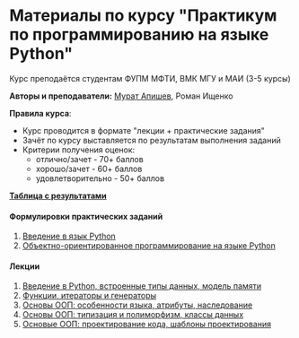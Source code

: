 <h1>Материалы по курсу "Практикум по программированию на языке Python"</h1>

Курс преподаётся студентам ФУПМ МФТИ, ВМК МГУ и МАИ (3-5 курсы)

__Авторы и преподаватели:__ [Мурат Апишев](http://www.machinelearning.ru/wiki/index.php?title=Участник:Mapishev), Роман Ищенко

__Правила курса__:

- Курс проводится в формате "лекции + практические задания"
- Зачёт по курсу выставляется по результатам выполнения заданий
- Критерии получения оценок:
  - отлично/зачет - 70+ баллов
  - хорошо/зачет - 60+ баллов
  - удовлетворительно - 50+ баллов

[__Таблица с результатами__](https://docs.google.com/spreadsheets/d/1hYvn8on9kG7xrt5f5pdJehJT8cu3GCZgk1luUYBu9Lk/edit?usp=sharing)

<h4>Формулировки практических заданий</h4>

1. [Введение в язык Python](https://github.com/MelLain/mipt-python/blob/spring-2022/tasks/01-intro.ipynb)
2. [Объектно-ориентированное программирование на языке Python](https://github.com/MelLain/mipt-python/blob/spring-2022/tasks/02-oop.ipynb)

<h4>Лекции</h4>

1. [Введение в Python, встроенные типы данных, модель памяти](https://github.com/MelLain/mipt-python/blob/spring-2022/lectures/01-intro.ipynb)
2. [Функции, итераторы и генераторы](https://github.com/MelLain/mipt-python/blob/spring-2022/lectures/02-functions.ipynb)
3. [Основы ООП: особенности языка, атрибуты, наследование](https://github.com/MelLain/mipt-python/blob/spring-2022/lectures/03-classes.ipynb)
4. [Основы ООП: типизация и полиморфизм, классы данных](https://github.com/MelLain/mipt-python/blob/spring-2022/lectures/04-typing.ipynb)
5. [Основые ООП: проектирование кода, шаблоны проектирования](https://github.com/MelLain/mipt-python/blob/spring-2022/lectures/05-design.ipynb)
